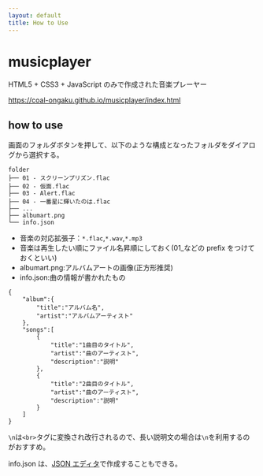 ```yaml
---
layout: default
title: How to Use
---
```


# musicplayer

HTML5 + CSS3 + JavaScript のみで作成された音楽プレーヤー

https://coal-ongaku.github.io/musicplayer/index.html

## how to use

画面のフォルダボタンを押して、以下のような構成となったフォルダをダイアログから選択する。

```
folder
├── 01 - スクリーンプリズン.flac
├── 02 - 仮面.flac
├── 03 - Alert.flac
├── 04 - 一番星に輝いたのは.flac
├── ...
├── albumart.png
└── info.json
```

- 音楽の対応拡張子：`*.flac`,`*.wav`,`*.mp3`
- 音楽は再生したい順にファイル名昇順にしておく(01\_などの prefix をつけておくといい)
- albumart.png:アルバムアートの画像(正方形推奨)
- info.json:曲の情報が書かれたもの

```
{
	"album":{
		"title":"アルバム名",
		"artist":"アルバムアーティスト"
	},
	"songs":[
		{
			"title":"1曲目のタイトル",
			"artist":"曲のアーティスト",
			"description":"説明"
		},
		{
			"title":"2曲目のタイトル",
			"artist":"曲のアーティスト",
			"description":"説明"
		}
	]
}
```

`\n`は`<br>`タグに変換され改行されるので、長い説明文の場合は`\n`を利用するのがおすすめ。

info.json は、[JSON エディタ](https://coal-ongaku.github.io/musicplayer/jsoneditor.html)で作成することもできる。
